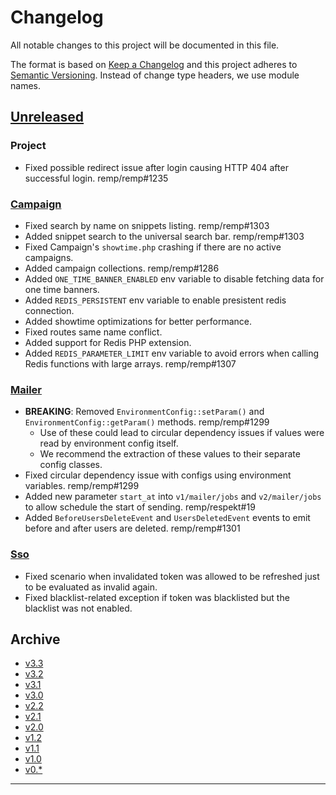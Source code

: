 # Changelog

All notable changes to this project will be documented in this file.

The format is based on [Keep a Changelog](http://keepachangelog.com/) and this project adheres to [Semantic Versioning](http://semver.org/). Instead of change type headers, we use module names.

## [Unreleased]

### Project

- Fixed possible redirect issue after login causing HTTP 404 after successful login. remp/remp#1235

### [Campaign]

- Fixed search by name on snippets listing. remp/remp#1303
- Added snippet search to the universal search bar. remp/remp#1303
- Fixed Campaign's `showtime.php` crashing if there are no active campaigns.
- Added campaign collections. remp/remp#1286
- Added `ONE_TIME_BANNER_ENABLED` env variable to disable fetching data for one time banners.
- Added `REDIS_PERSISTENT` env variable to enable presistent redis connection.
- Added showtime optimizations for better performance.
- Fixed routes same name conflict.
- Added support for Redis PHP extension.
- Added `REDIS_PARAMETER_LIMIT` env variable to avoid errors when calling Redis functions with large arrays. remp/remp#1307

### [Mailer]

- **BREAKING**: Removed `EnvironmentConfig::setParam()` and `EnvironmentConfig::getParam()` methods. remp/remp#1299
  - Use of these could lead to circular dependency issues if values were read by environment config itself.
  - We recommend the extraction of these values to their separate config classes.
- Fixed circular dependency issue with configs using environment variables. remp/remp#1299
- Added new parameter `start_at` into `v1/mailer/jobs` and `v2/mailer/jobs` to allow schedule the start of sending. remp/respekt#19
- Added `BeforeUsersDeleteEvent` and `UsersDeletedEvent` events to emit before and after users are deleted. remp/remp#1301

### [Sso]

- Fixed scenario when invalidated token was allowed to be refreshed just to be evaluated as invalid again.
- Fixed blacklist-related exception if token was blacklisted but the blacklist was not enabled.

## Archive

- [v3.3](./changelogs/CHANGELOG-v3.3.md)
- [v3.2](./changelogs/CHANGELOG-v3.2.md)
- [v3.1](./changelogs/CHANGELOG-v3.1.md)
- [v3.0](./changelogs/CHANGELOG-v3.0.md)
- [v2.2](./changelogs/CHANGELOG-v2.2.md)
- [v2.1](./changelogs/CHANGELOG-v2.1.md)
- [v2.0](./changelogs/CHANGELOG-v2.0.md)
- [v1.2](./changelogs/CHANGELOG-v1.2.md)
- [v1.1](./changelogs/CHANGELOG-v1.1.md)
- [v1.0](./changelogs/CHANGELOG-v1.0.md)
- [v0.*](./changelogs/CHANGELOG-v0.md)

---

[Beam]: https://github.com/remp2020/remp/tree/master/Beam
[Campaign]: https://github.com/remp2020/remp/tree/master/Campaign
[Mailer]: https://github.com/remp2020/remp/tree/master/Mailer
[Sso]: https://github.com/remp2020/remp/tree/master/Sso
[Segments]: https://github.com/remp2020/remp/tree/master/Beam/go/cmd/segments
[Tracker]: https://github.com/remp2020/remp/tree/master/Beam/go/cmd/tracker

[Unreleased]: https://github.com/remp2020/remp/compare/3.2.0...master
